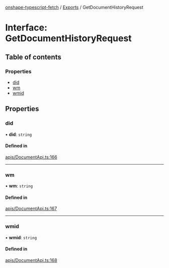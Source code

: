 [onshape-typescript-fetch](../README.md) / [Exports](../modules.md) / GetDocumentHistoryRequest

# Interface: GetDocumentHistoryRequest

## Table of contents

### Properties

- [did](GetDocumentHistoryRequest.md#did)
- [wm](GetDocumentHistoryRequest.md#wm)
- [wmid](GetDocumentHistoryRequest.md#wmid)

## Properties

### did

• **did**: `string`

#### Defined in

[apis/DocumentApi.ts:166](https://github.com/toebes/onshape-typescript-fetch/blob/3e11ae1/apis/DocumentApi.ts#L166)

___

### wm

• **wm**: `string`

#### Defined in

[apis/DocumentApi.ts:167](https://github.com/toebes/onshape-typescript-fetch/blob/3e11ae1/apis/DocumentApi.ts#L167)

___

### wmid

• **wmid**: `string`

#### Defined in

[apis/DocumentApi.ts:168](https://github.com/toebes/onshape-typescript-fetch/blob/3e11ae1/apis/DocumentApi.ts#L168)
